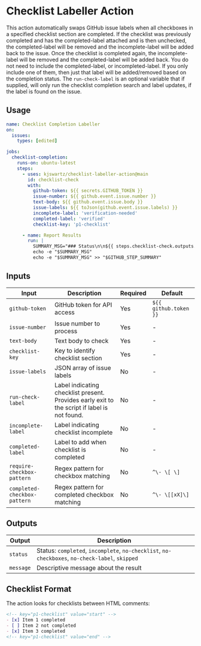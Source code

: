 # Checklist Labeller Action

This action automatically swaps GitHub issue labels when all checkboxes in a specified checklist section are completed. If the checklist was previously completed and has the completed-label attached and is then unchecked, the completed-label will be removed and the incomplete-label will be added back to the issue. Once the checklist is completed again, the incomplete-label will be removed and the completed-label will be added back. You do not need to include the completed-label, or incompleted-label. If you only include one of them, then just that label will be added/removed based on the completion status. The `run-check-label` is an optional variable that if supplied, will only run the checklist completion search and label updates, if the label is found on the issue. 

## Usage

```yaml
name: Checklist Completion Labeller
on:
  issues:
    types: [edited]

jobs:
  checklist-completion:
    runs-on: ubuntu-latest
    steps:
      - uses: kjswartz/checklist-labeller-action@main
        id: checklist-check
        with:
          github-token: ${{ secrets.GITHUB_TOKEN }}
          issue-number: ${{ github.event.issue.number }}
          text-body: ${{ github.event.issue.body }}
          issue-labels: ${{ toJson(github.event.issue.labels) }}
          incomplete-label: 'verification-needed'
          completed-label: 'verified'
          checklist-key: 'p1-checklist'

      - name: Report Results
        run: |
          SUMMARY_MSG="### Status\n\n${{ steps.checklist-check.outputs.status }}\n\n### Message\n\n${{ steps.checklist-check.outputs.message }}"
          echo -e "$SUMMARY_MSG"
          echo -e "$SUMMARY_MSG" >> "$GITHUB_STEP_SUMMARY"
```

## Inputs

| Input | Description | Required | Default |
|-------|-------------|----------|---------|
| `github-token` | GitHub token for API access | Yes | `${{ github.token }}` |
| `issue-number` | Issue number to process | Yes | - |
| `text-body` | Text body to check | Yes | - |
| `checklist-key` | Key to identify checklist section | Yes | - |
| `issue-labels` | JSON array of issue labels | No | - |
| `run-check-label` | Label indicating checklist present. Provides early exit to the script if label is not found. | No | - |
| `incomplete-label` | Label indicating checklist incomplete | No | - |
| `completed-label` | Label to add when checklist is completed | No | - |
| `require-checkbox-pattern` | Regex pattern for checkbox matching | No | `^\- \[ \]` |
| `completed-checkbox-pattern` | Regex pattern for completed checkbox matching | No | `^\- \[[xX]\]` |

## Outputs

| Output | Description |
|--------|-------------|
| `status` | Status: `completed`, `incomplete`, `no-checklist`, `no-checkboxes`, `no-check-label`, `skipped` |
| `message` | Descriptive message about the result |

## Checklist Format

The action looks for checklists between HTML comments:

```markdown
<!-- key="p1-checklist" value="start" -->
- [x] Item 1 completed
- [ ] Item 2 not completed
- [x] Item 3 completed
<!-- key="p1-checklist" value="end" -->
```
